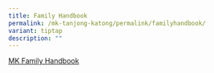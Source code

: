 ```yaml
---
title: Family Handbook
permalink: /mk-tanjong-katong/permalink/familyhandbook/
variant: tiptap
description: ""
---
```

<p><a href="/files/Family_Handbook_2023_Final_LR.pdf" rel="noopener noreferrer nofollow" target="_blank">MK Family Handbook</a>
</p>